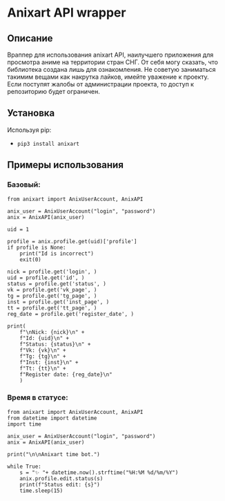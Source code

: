 # Anixart API wrapper
## Описание

Враппер для использования anixart API, наилучшего приложения для просмотра аниме на территории стран СНГ.  От себя могу сказать, что библиотека создана лишь для ознакомления. Не советую заниматься такимим вещами как накрутка лайков, имейте уважение к проекту. Если поступят жалобы от администрации проекта, то доступ к репозиторию будет ограничен.

## Установка

Используя pip:

* `pip3 install anixart`

## Примеры использования

### Базовый:
```python3
from anixart import AnixUserAccount, AnixAPI

anix_user = AnixUserAccount("login", "password")
anix = AnixAPI(anix_user)

uid = 1

profile = anix.profile.get(uid)['profile']
if profile is None:
    print("Id is incorrect")
    exit(0)

nick = profile.get('login', )
uid = profile.get('id', )
status = profile.get('status', )
vk = profile.get('vk_page', )
tg = profile.get('tg_page', )
inst = profile.get('inst_page', )
tt = profile.get('tt_page', )
reg_date = profile.get('register_date', )

print(
    f"\nNick: {nick}\n" +
    f"Id: {uid}\n" +
    f"Status: {status}\n" +
    f"Vk: {vk}\n" +
    f"Tg: {tg}\n" +
    f"Inst: {inst}\n" +
    f"Tt: {tt}\n" +
    f"Register date: {reg_date}\n"
    )
```

### Время в статусе:
```python3
from anixart import AnixUserAccount, AnixAPI
from datetime import datetime
import time

anix_user = AnixUserAccount("login", "password")
anix = AnixAPI(anix_user)

print("\n\nAnixart time bot.")

while True:
	s = "✨ "+ datetime.now().strftime("%H:%M %d/%m/%Y")
	anix.profile.edit.status(s)
	print(f"Status edit: {s}")
	time.sleep(15)

```